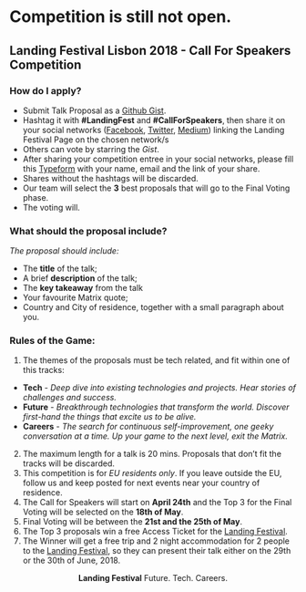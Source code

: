# Competition is still not open.

## Landing Festival Lisbon 2018 - Call For Speakers Competition

### How do I apply?

- Submit Talk Proposal as a [Github Gist](https://gist.github.com/).
- Hashtag it with __#LandingFest__ and __#CallForSpeakers__, then share it on your social networks ([Facebook](https://www.facebook.com/LandingFestivalPage/), [Twitter](https://twitter.com/LandingFest), [Medium](https://medium.com/landingfestival)) linking the Landing Festival Page on the chosen network/s
- Others can vote by starring the *Gist*.
- After sharing your competition entree in your social networks, please fill this [Typeform](https://landingjobs.typeform.com/to/x3IuPP) with your name, email and the link of your share.
- Shares without the hashtags will be discarded.
- Our team will select the __3__ best proposals that will go to the Final Voting phase.
- The voting will.

### What should the proposal include?

*The proposal should include:*
- The __title__ of the talk;
- A brief __description__ of the talk;
- The __key takeaway__ from the talk
- Your favourite Matrix quote;
- Country and City of residence, together with a small paragraph about you.

### Rules of the Game:

1. The themes of the proposals must be tech related, and fit within one of this tracks:
- __Tech__ - *Deep dive into existing technologies and projects. Hear stories of challenges and success.*
- __Future__ - *Breakthrough technologies that transform the world. Discover first-hand the things that excite us to be alive.*
- __Careers__ - *The search for continuous self-improvement, one geeky conversation at a time. Up your game to the next level, exit the Matrix.*
2. The maximum length for a talk is 20 mins. Proposals that don’t fit the tracks will be discarded.
3. This competition is for *EU residents only*. If you leave outside the EU, follow us and keep posted for next events near your country of residence.
4. The Call for Speakers will start on **April 24th** and the Top 3 for the Final Voting will be selected on the **18th of May**.
5. Final Voting will be between the **21st and the 25th of May**.
7. The Top 3 proposals win a free Access Ticket for the [Landing Festival](https://landingfestival.com/lisbon).
8. The Winner will get a free trip and 2 night accommodation for 2 people to the [Landing Festival](https://landingfestival.com/lisbon), so they can present their talk either on the 29th or the 30th of June, 2018.


<p align="center"> <b>Landing Festival</b> Future. Tech. Careers. </p>
